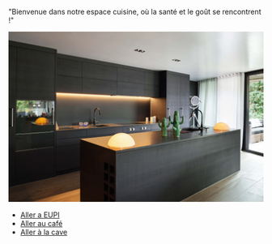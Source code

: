 "Bienvenue dans notre espace cuisine, où la santé et le goût se rencontrent !"



![alt text](<ishak's kitchen.jpg>)

- [Aller a EUPI](nadjib_rahal_EUPI.md)
- [Aller au café](nadjib_rahal_Café.md)
- [Aller à la cave](Owen_Cave.md)